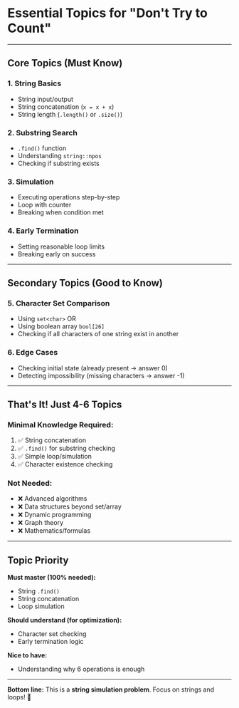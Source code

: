 # Essential Topics for "Don't Try to Count"

---

## Core Topics (Must Know)

### 1. **String Basics**
- String input/output
- String concatenation (`x = x + x`)
- String length (`.length()` or `.size()`)

### 2. **Substring Search**
- `.find()` function
- Understanding `string::npos`
- Checking if substring exists

### 3. **Simulation**
- Executing operations step-by-step
- Loop with counter
- Breaking when condition met

### 4. **Early Termination**
- Setting reasonable loop limits
- Breaking early on success

---

## Secondary Topics (Good to Know)

### 5. **Character Set Comparison**
- Using `set<char>` OR
- Using boolean array `bool[26]`
- Checking if all characters of one string exist in another

### 6. **Edge Cases**
- Checking initial state (already present → answer 0)
- Detecting impossibility (missing characters → answer -1)

---

## That's It! Just 4-6 Topics

### Minimal Knowledge Required:
1. ✅ String concatenation
2. ✅ `.find()` for substring checking
3. ✅ Simple loop/simulation
4. ✅ Character existence checking

### Not Needed:
- ❌ Advanced algorithms
- ❌ Data structures beyond set/array
- ❌ Dynamic programming
- ❌ Graph theory
- ❌ Mathematics/formulas

---

## Topic Priority

**Must master (100% needed):**
- String `.find()`
- String concatenation
- Loop simulation

**Should understand (for optimization):**
- Character set checking
- Early termination logic

**Nice to have:**
- Understanding why 6 operations is enough

---

**Bottom line:** This is a **string simulation problem**. Focus on strings and loops! 🎯
